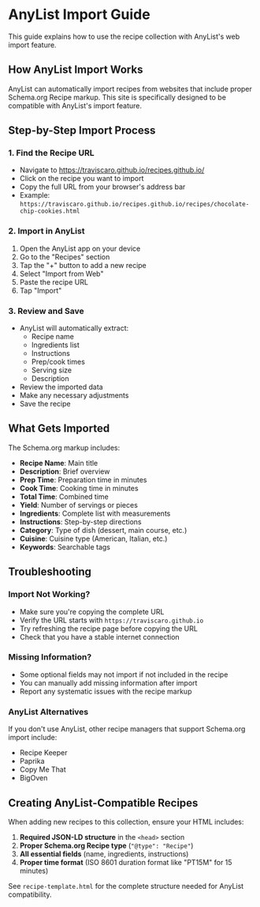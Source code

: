 # AnyList Import Guide

This guide explains how to use the recipe collection with AnyList's web import feature.

## How AnyList Import Works

AnyList can automatically import recipes from websites that include proper Schema.org Recipe markup. This site is specifically designed to be compatible with AnyList's import feature.

## Step-by-Step Import Process

### 1. Find the Recipe URL
- Navigate to https://traviscaro.github.io/recipes.github.io/
- Click on the recipe you want to import
- Copy the full URL from your browser's address bar
- Example: `https://traviscaro.github.io/recipes.github.io/recipes/chocolate-chip-cookies.html`

### 2. Import in AnyList
1. Open the AnyList app on your device
2. Go to the "Recipes" section
3. Tap the "+" button to add a new recipe
4. Select "Import from Web"
5. Paste the recipe URL
6. Tap "Import"

### 3. Review and Save
- AnyList will automatically extract:
  - Recipe name
  - Ingredients list
  - Instructions
  - Prep/cook times
  - Serving size
  - Description
- Review the imported data
- Make any necessary adjustments
- Save the recipe

## What Gets Imported

The Schema.org markup includes:

- **Recipe Name**: Main title
- **Description**: Brief overview
- **Prep Time**: Preparation time in minutes
- **Cook Time**: Cooking time in minutes
- **Total Time**: Combined time
- **Yield**: Number of servings or pieces
- **Ingredients**: Complete list with measurements
- **Instructions**: Step-by-step directions
- **Category**: Type of dish (dessert, main course, etc.)
- **Cuisine**: Cuisine type (American, Italian, etc.)
- **Keywords**: Searchable tags

## Troubleshooting

### Import Not Working?
- Make sure you're copying the complete URL
- Verify the URL starts with `https://traviscaro.github.io`
- Try refreshing the recipe page before copying the URL
- Check that you have a stable internet connection

### Missing Information?
- Some optional fields may not import if not included in the recipe
- You can manually add missing information after import
- Report any systematic issues with the recipe markup

### AnyList Alternatives
If you don't use AnyList, other recipe managers that support Schema.org import include:
- Recipe Keeper
- Paprika
- Copy Me That
- BigOven

## Creating AnyList-Compatible Recipes

When adding new recipes to this collection, ensure your HTML includes:

1. **Required JSON-LD structure** in the `<head>` section
2. **Proper Schema.org Recipe type** (`"@type": "Recipe"`)
3. **All essential fields** (name, ingredients, instructions)
4. **Proper time format** (ISO 8601 duration format like "PT15M" for 15 minutes)

See `recipe-template.html` for the complete structure needed for AnyList compatibility.
